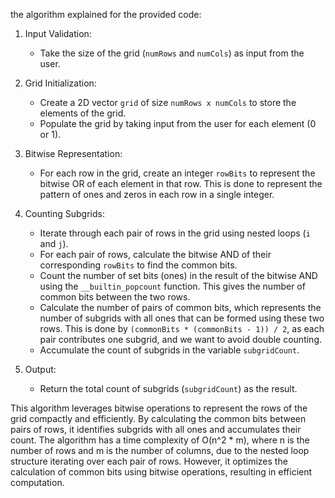the algorithm explained for the provided code:

1. Input Validation:
   - Take the size of the grid (`numRows` and `numCols`) as input from the user.

2. Grid Initialization:
   - Create a 2D vector `grid` of size `numRows x numCols` to store the elements of the grid.
   - Populate the grid by taking input from the user for each element (0 or 1).

3. Bitwise Representation:
   - For each row in the grid, create an integer `rowBits` to represent the bitwise OR of each element in that row. This is done to represent the pattern of ones and zeros in each row in a single integer.

4. Counting Subgrids:
   - Iterate through each pair of rows in the grid using nested loops (`i` and `j`).
   - For each pair of rows, calculate the bitwise AND of their corresponding `rowBits` to find the common bits.
   - Count the number of set bits (ones) in the result of the bitwise AND using the `__builtin_popcount` function. This gives the number of common bits between the two rows.
   - Calculate the number of pairs of common bits, which represents the number of subgrids with all ones that can be formed using these two rows. This is done by `(commonBits * (commonBits - 1)) / 2`, as each pair contributes one subgrid, and we want to avoid double counting.
   - Accumulate the count of subgrids in the variable `subgridCount`.

5. Output:
   - Return the total count of subgrids (`subgridCount`) as the result.

This algorithm leverages bitwise operations to represent the rows of the grid compactly and efficiently. By calculating the common bits between pairs of rows, it identifies subgrids with all ones and accumulates their count. The algorithm has a time complexity of O(n^2 * m), where n is the number of rows and m is the number of columns, due to the nested loop structure iterating over each pair of rows. However, it optimizes the calculation of common bits using bitwise operations, resulting in efficient computation.

